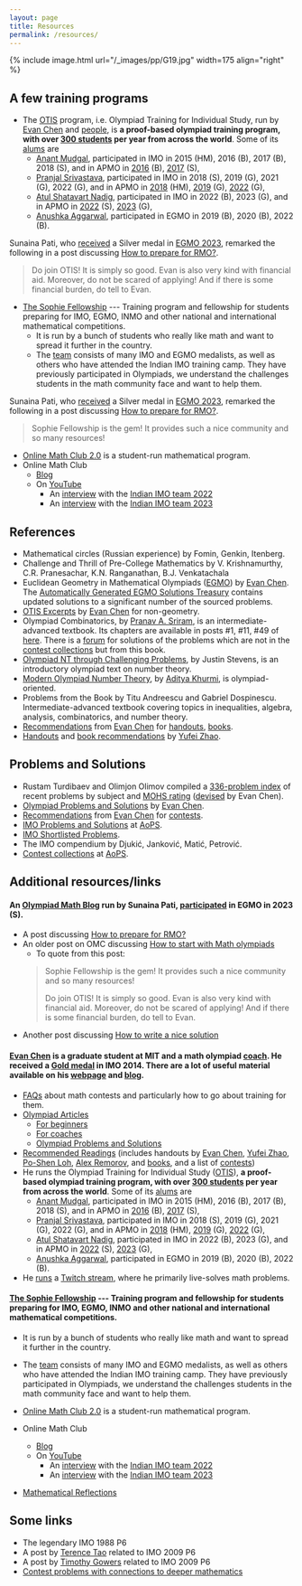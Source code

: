 ```yaml
---
layout: page
title: Resources
permalink: /resources/
---
```


{% include image.html url="/_images/pp/G19.jpg" width=175 align="right" %}


## A few training programs

* The [OTIS](https://web.evanchen.cc/otis.html) program, i.e. Olympiad Training for Individual Study, run by [Evan Chen](https://web.evanchen.cc/) and [people](https://web.evanchen.cc/otis.html#people), is **a proof-based olympiad training program, with over [300 students](https://web.evanchen.cc/upload/public-CV.pdf) per year from across the world**. Some of its [alums](https://web.evanchen.cc/otis.html#staff) are 
    * [Anant Mudgal](https://www.imo-official.org/participant_r.aspx?id=25764), participated in IMO in 2015 (HM), 2016 (B), 2017 (B), 2018 (S), and in APMO in [2016](https://www.apmo-official.org/country_report/IND/2016) (B), [2017](https://www.apmo-official.org/country_report/IND/2017) (S),
    * [Pranjal Srivastava](https://www.imo-official.org/participant_r.aspx?id=28249), participated in IMO in 2018 (S), 2019 (G), 2021 (G), 2022 (G), and in APMO in [2018](https://www.apmo-official.org/country_report/IND/2018) (HM), [2019](https://www.apmo-official.org/country_report/IND/2019) (G), [2022](https://www.apmo-official.org/country_report/IND/2022) (G), 
    * [Atul Shatavart Nadig](https://www.imo-official.org/participant_r.aspx?id=31725), participated in IMO in 2022 (B), 2023 (G), and in APMO in [2022](https://www.apmo-official.org/country_report/IND/2022) (S), [2023](https://www.apmo-official.org/country_report/IND/2023) (G),
    * [Anushka Aggarwal](https://www.egmo.org/people/person1429/), participated in EGMO in 2019 (B), 2020 (B), 2022 (B). 

Sunaina Pati, who [received](https://www.egmo.org/people/person2282/) a Silver medal in [EGMO 2023](https://www.egmo.org/egmos/egmo12/), remarked the following in a post discussing [How to prepare for RMO?](https://sunainalovesmath.blogspot.com/2023/06/How%20to%20prepare%20for%20RMO%20India.html).
> Do join OTIS! It is simply so good. Evan is also very kind with financial aid. Moreover, do not be scared of applying! And if there is some financial burden, do tell to Evan.

* [The Sophie Fellowship](https://www.sophiefellowship.in/home) --- Training program and fellowship for students preparing for IMO, EGMO, INMO and other national and international mathematical competitions.
  * It is run by a bunch of students who really like math and want to spread it further in the country.
  * The [team](https://www.sophiefellowship.in/team) consists of many IMO and EGMO medalists, as well as others who have attended the Indian IMO training camp. They have previously participated in Olympiads, we understand the challenges students in the math community face and want to help them. 

Sunaina Pati, who [received](https://www.egmo.org/people/person2282/) a Silver medal in [EGMO 2023](https://www.egmo.org/egmos/egmo12/), remarked the following in a post discussing [How to prepare for RMO?](https://sunainalovesmath.blogspot.com/2023/06/How%20to%20prepare%20for%20RMO%20India.html).
> Sophie Fellowship is the gem! It provides such a nice community and so many resources!

* [Online Math Club 2.0](https://sites.google.com/view/online-math-club) is a student-run mathematical program.
* Online Math Club
  * [Blog](https://www.omath.club/)
  * On [YouTube](https://www.youtube.com/@omath)
    * An [interview](https://www.youtube.com/watch?v=OwZ8nx54a20) with the [Indian IMO team 2022](https://www.imo-official.org/team_r.aspx?code=IND&year=2022)
    * An [interview](https://www.youtube.com/watch?v=HSuWLw4l_yY) with the [Indian IMO team 2023](https://www.imo-official.org/team_r.aspx?code=IND&year=2023)

## References

* Mathematical circles (Russian experience) by Fomin, Genkin, Itenberg.
* Challenge and Thrill of Pre-College Mathematics by V. Krishnamurthy, C.R. Pranesachar, K.N. Ranganathan, B.J. Venkatachala
* Euclidean Geometry in Mathematical Olympiads ([EGMO](https://web.evanchen.cc/geombook.html)) by [Evan Chen](https://web.evanchen.cc/). The [Automatically Generated EGMO Solutions Treasury](https://web.evanchen.cc/upload/AGEST.pdf) contains updated solutions to a significant number of the sourced problems.
* [OTIS Excerpts](https://web.evanchen.cc/excerpts.html) by [Evan Chen](https://web.evanchen.cc/) for non-geometry.
* Olympiad Combinatorics, by [Pranav A. Sriram](https://x.com/PranavSriram1), is an intermediate-advanced textbook. Its chapters are available in posts \#1, \#11, \#49 of [here](https://artofproblemsolving.com/community/c6h601134). There is a [forum](https://artofproblemsolving.com/community/c575226_olympiad_combinatorics_pranav_sriram) for solutions of the problems which are not in the [contest collections](https://artofproblemsolving.com/community/c13_contests) but from this book. 
* [Olympiad NT through Challenging Problems](https://s3.amazonaws.com/aops-cdn.artofproblemsolving.com/resources/articles/olympiad-number-theory.pdf), by Justin Stevens, is an introductory olympiad text on number theory. 
* [Modern Olympiad Number Theory](https://artofproblemsolving.com/community/c6h2344755), by [Aditya Khurmi](https://www.linkedin.com/in/adityakhurmi), is olympiad-oriented. 
* Problems from the Book by Titu Andreescu and Gabriel Dospinescu. Intermediate-advanced textbook covering topics in inequalities, algebra, analysis, combinatorics, and number theory.
* [Recommendations](https://web.evanchen.cc/recommend.html) from [Evan Chen](https://web.evanchen.cc/) for [handouts](https://web.evanchen.cc/recommend.html#handouts), [books](https://web.evanchen.cc/recommend.html#books). 
* [Handouts](https://yufeizhao.com/olympiad/) and [book recommendations](https://yufeizhao.com/olympiad/#book-recommendations) by [Yufei Zhao](https://yufeizhao.com/).

## Problems and Solutions

* Rustam Turdibaev and Olimjon Olimov compiled a [336-problem index](https://drive.google.com/file/d/1G9a5f6EW9cIDw5rTMI46iLlc4UMs6KRW/view) of recent problems by subject and [MOHS rating](https://web.evanchen.cc/problems.html#mohs) ([devised](https://web.evanchen.cc/upload/MOHS-hardness.pdf) by Evan Chen).
* [Olympiad Problems and Solutions](https://web.evanchen.cc/problems.html) by [Evan Chen](https://web.evanchen.cc/).
* [Recommendations](https://web.evanchen.cc/recommend.html) from [Evan Chen](https://web.evanchen.cc/) for [contests](https://web.evanchen.cc/recommend.html#contests).
* [IMO Problems and Solutions](https://artofproblemsolving.com/wiki/index.php/IMO_Problems_and_Solutions) at [AoPS](https://artofproblemsolving.com/).
* [IMO Shortlisted Problems](https://www.imo-official.org/problems.aspx).
* The IMO compendium by Djukić, Janković, Matić, Petrović.
* [Contest collections](https://artofproblemsolving.com/community/c13_contests) at [AoPS](https://artofproblemsolving.com/).

## Additional resources/links

#### An [Olympiad Math Blog](https://sunainalovesmath.blogspot.com/) run by Sunaina Pati, [participated](https://www.egmo.org/people/person2282/) in EGMO in 2023 (S).
  * A post discussing [How to prepare for RMO?](https://sunainalovesmath.blogspot.com/2023/06/How%20to%20prepare%20for%20RMO%20India.html)
  * An older post on OMC discussing [How to start with Math olympiads](https://www.omath.club/2022/03/how%20to%20start%20with%20math%20olympiads.html)
    * To quote from this post:
    > Sophie Fellowship is the gem! It provides such a nice community and so many resources!
    > 
    > Do join OTIS! It is simply so good. Evan is also very kind with financial aid. Moreover, do not be scared of applying! And if there is some financial burden, do tell to Evan.
  * Another post discussing [How to write a nice solution](https://www.omath.club/2022/04/how-to-write-nice-solution.html)
#### [Evan Chen](https://web.evanchen.cc/) is a graduate student at MIT and a math olympiad [coach](https://web.evanchen.cc/otis.html). He received a [Gold medal](https://www.imo-official.org/participant_r.aspx?id=24870) in IMO 2014. There are a lot of useful material available on his [webpage](https://web.evanchen.cc/) and [blog](https://blog.evanchen.cc/).
  * [FAQs](https://web.evanchen.cc/faq-contest.html) about math contests and particularly how to go about training for them.
  * [Olympiad Articles](https://web.evanchen.cc/olympiad.html)
    * [For beginners](https://web.evanchen.cc/wherestart.html)
    * [For coaches](https://web.evanchen.cc/coaches.html)
    * [Olympiad Problems and Solutions](https://web.evanchen.cc/problems.html)
  * [Recommended Readings](https://web.evanchen.cc/recommend.html)
(includes handouts by [Evan Chen](https://web.evanchen.cc/olympiad.html), [Yufei Zhao](https://yufeizhao.com/olympiad/), [Po-Shen Loh](https://www.math.cmu.edu/~ploh/olympiad.shtml), [Alex Remorov](https://alexanderrem.weebly.com/math-competitions.html), and [books](https://web.evanchen.cc/recommend.html#books), and a list of [contests](https://web.evanchen.cc/recommend.html#contests))
  * He runs the Olympiad Training for Individual Study ([OTIS](https://web.evanchen.cc/otis.html)), **a proof-based olympiad training program, with over [300 students](https://web.evanchen.cc/upload/public-CV.pdf) per year from across the world**. Some of its [alums](https://web.evanchen.cc/otis.html#staff) are 
    * [Anant Mudgal](https://www.imo-official.org/participant_r.aspx?id=25764), participated in IMO in 2015 (HM), 2016 (B), 2017 (B), 2018 (S), and in APMO in [2016](https://www.apmo-official.org/country_report/IND/2016) (B), [2017](https://www.apmo-official.org/country_report/IND/2017) (S),
    * [Pranjal Srivastava](https://www.imo-official.org/participant_r.aspx?id=28249), participated in IMO in 2018 (S), 2019 (G), 2021 (G), 2022 (G), and in APMO in [2018](https://www.apmo-official.org/country_report/IND/2018) (HM), [2019](https://www.apmo-official.org/country_report/IND/2019) (G), [2022](https://www.apmo-official.org/country_report/IND/2022) (G), 
    * [Atul Shatavart Nadig](https://www.imo-official.org/participant_r.aspx?id=31725), participated in IMO in 2022 (B), 2023 (G), and in APMO in [2022](https://www.apmo-official.org/country_report/IND/2022) (S), [2023](https://www.apmo-official.org/country_report/IND/2023) (G),
    * [Anushka Aggarwal](https://www.egmo.org/people/person1429/), participated in EGMO in 2019 (B), 2020 (B), 2022 (B). 
  * He [runs](https://web.evanchen.cc/videos.html) a [Twitch stream](https://www.twitch.tv/vEnhance), where he primarily live-solves math problems.

#### [The Sophie Fellowship](https://www.sophiefellowship.in/home) --- Training program and fellowship for students preparing for IMO, EGMO, INMO and other national and international mathematical competitions.
  * It is run by a bunch of students who really like math and want to spread it further in the country.
  * The [team](https://www.sophiefellowship.in/team) consists of many IMO and EGMO medalists, as well as others who have attended the Indian IMO training camp. They have previously participated in Olympiads, we understand the challenges students in the math community face and want to help them. 
* [Online Math Club 2.0](https://sites.google.com/view/online-math-club) is a student-run mathematical program.
* Online Math Club
  * [Blog](https://www.omath.club/)
  * On [YouTube](https://www.youtube.com/@omath)
    * An [interview](https://www.youtube.com/watch?v=OwZ8nx54a20) with the [Indian IMO team 2022](https://www.imo-official.org/team_r.aspx?code=IND&year=2022)
    * An [interview](https://www.youtube.com/watch?v=HSuWLw4l_yY) with the [Indian IMO team 2023](https://www.imo-official.org/team_r.aspx?code=IND&year=2023)

* [Mathematical Reflections](https://www.awesomemath.org/mathematical-reflections/)

## Some links

* The legendary IMO 1988 P6
* A post by [Terence Tao](https://terrytao.wordpress.com/2009/07/20/imo-2009-q6-as-a-mini-polymath-project/) related to IMO 2009 P6
* A post by [Timothy Gowers](https://gowers.wordpress.com/2014/07/19/mini-monomath/) related to IMO 2009 P6
* [Contest problems with connections to deeper mathematics](https://mathoverflow.net/questions/69737/contest-problems-with-connections-to-deeper-mathematics)

